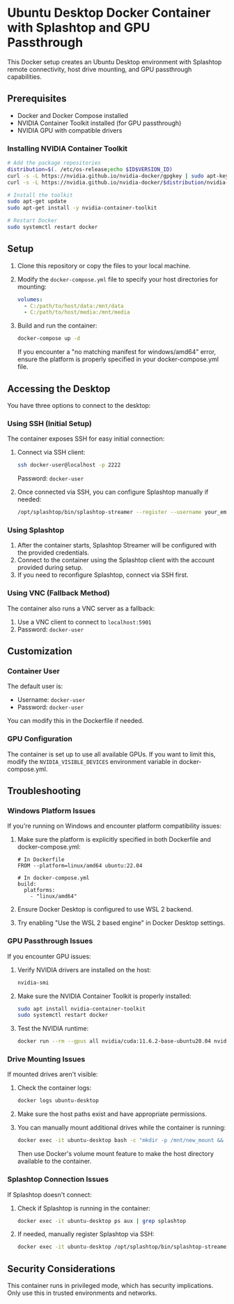 # Ubuntu Desktop Docker Container with Splashtop and GPU Passthrough

This Docker setup creates an Ubuntu Desktop environment with Splashtop remote connectivity, host drive mounting, and GPU passthrough capabilities.

## Prerequisites

- Docker and Docker Compose installed
- NVIDIA Container Toolkit installed (for GPU passthrough)
- NVIDIA GPU with compatible drivers

### Installing NVIDIA Container Toolkit

```bash
# Add the package repositories
distribution=$(. /etc/os-release;echo $ID$VERSION_ID)
curl -s -L https://nvidia.github.io/nvidia-docker/gpgkey | sudo apt-key add -
curl -s -L https://nvidia.github.io/nvidia-docker/$distribution/nvidia-docker.list | sudo tee /etc/apt/sources.list.d/nvidia-docker.list

# Install the toolkit
sudo apt-get update
sudo apt-get install -y nvidia-container-toolkit

# Restart Docker
sudo systemctl restart docker
```

## Setup

1. Clone this repository or copy the files to your local machine.

2. Modify the `docker-compose.yml` file to specify your host directories for mounting:
   
   ```yaml
   volumes:
     - C:/path/to/host/data:/mnt/data
     - C:/path/to/host/media:/mnt/media
   ```

3. Build and run the container:

   ```bash
   docker-compose up -d
   ```

   If you encounter a "no matching manifest for windows/amd64" error, ensure the platform is properly specified in your docker-compose.yml file.

## Accessing the Desktop

You have three options to connect to the desktop:

### Using SSH (Initial Setup)

The container exposes SSH for easy initial connection:

1. Connect via SSH client:
   ```bash
   ssh docker-user@localhost -p 2222
   ```
   Password: `docker-user`

2. Once connected via SSH, you can configure Splashtop manually if needed:
   ```bash
   /opt/splashtop/bin/splashtop-streamer --register --username your_email@example.com --password your_password
   ```

### Using Splashtop

1. After the container starts, Splashtop Streamer will be configured with the provided credentials.
2. Connect to the container using the Splashtop client with the account provided during setup.
3. If you need to reconfigure Splashtop, connect via SSH first.

### Using VNC (Fallback Method)

The container also runs a VNC server as a fallback:

1. Use a VNC client to connect to `localhost:5901`
2. Password: `docker-user`

## Customization

### Container User

The default user is:
- Username: `docker-user`
- Password: `docker-user`

You can modify this in the Dockerfile if needed.

### GPU Configuration

The container is set up to use all available GPUs. If you want to limit this, modify the `NVIDIA_VISIBLE_DEVICES` environment variable in docker-compose.yml.

## Troubleshooting

### Windows Platform Issues

If you're running on Windows and encounter platform compatibility issues:

1. Make sure the platform is explicitly specified in both Dockerfile and docker-compose.yml:
   ```
   # In Dockerfile
   FROM --platform=linux/amd64 ubuntu:22.04
   
   # In docker-compose.yml
   build:
     platforms:
       - "linux/amd64"
   ```

2. Ensure Docker Desktop is configured to use WSL 2 backend.

3. Try enabling "Use the WSL 2 based engine" in Docker Desktop settings.

### GPU Passthrough Issues

If you encounter GPU issues:

1. Verify NVIDIA drivers are installed on the host:
   ```bash
   nvidia-smi
   ```

2. Make sure the NVIDIA Container Toolkit is properly installed:
   ```bash
   sudo apt install nvidia-container-toolkit
   sudo systemctl restart docker
   ```

3. Test the NVIDIA runtime:
   ```bash
   docker run --rm --gpus all nvidia/cuda:11.6.2-base-ubuntu20.04 nvidia-smi
   ```

### Drive Mounting Issues

If mounted drives aren't visible:

1. Check the container logs:
   ```bash
   docker logs ubuntu-desktop
   ```

2. Make sure the host paths exist and have appropriate permissions.

3. You can manually mount additional drives while the container is running:
   ```bash
   docker exec -it ubuntu-desktop bash -c "mkdir -p /mnt/new_mount && ln -sf /mnt/new_mount /home/docker-user/new_mount"
   ```
   Then use Docker's volume mount feature to make the host directory available to the container.

### Splashtop Connection Issues

If Splashtop doesn't connect:

1. Check if Splashtop is running in the container:
   ```bash
   docker exec -it ubuntu-desktop ps aux | grep splashtop
   ```

2. If needed, manually register Splashtop via SSH:
   ```bash
   docker exec -it ubuntu-desktop /opt/splashtop/bin/splashtop-streamer --register --username your_email@example.com --password your_password
   ```

## Security Considerations

This container runs in privileged mode, which has security implications. Only use this in trusted environments and networks.